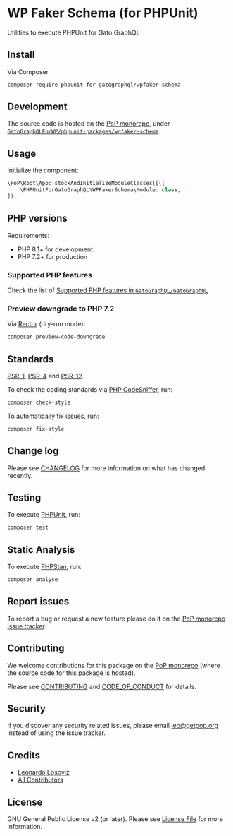 # WP Faker Schema (for PHPUnit)

<!--
[![Build Status][ico-travis]][link-travis]
[![Quality Score][ico-code-quality]][link-code-quality]
[![Software License][ico-license]](LICENSE.md)
[![Latest Version on Packagist][ico-version]][link-packagist]
[![Coverage Status][ico-scrutinizer]][link-scrutinizer]
[![Total Downloads][ico-downloads]][link-downloads]
-->

Utilities to execute PHPUnit for Gato GraphQL

## Install

Via Composer

``` bash
composer require phpunit-for-gatographql/wpfaker-schema
```

## Development

The source code is hosted on the [PoP monorepo](https://github.com/GatoGraphQL/GatoGraphQL), under [`GatoGraphQLForWP/phpunit-packages/wpfaker-schema`](https://github.com/GatoGraphQL/GatoGraphQL/tree/master/layers/GatoGraphQLForWP/phpunit-packages/wpfaker-schema).

## Usage

Initialize the component:

``` php
\PoP\Root\App::stockAndInitializeModuleClasses([([
    \PHPUnitForGatoGraphQL\WPFakerSchema\Module::class,
]);
```

## PHP versions

Requirements:

- PHP 8.1+ for development
- PHP 7.2+ for production

### Supported PHP features

Check the list of [Supported PHP features in `GatoGraphQL/GatoGraphQL`](https://github.com/GatoGraphQL/GatoGraphQL/blob/master/docs/supported-php-features.md)

### Preview downgrade to PHP 7.2

Via [Rector](https://github.com/rectorphp/rector) (dry-run mode):

```bash
composer preview-code-downgrade
```

## Standards

[PSR-1](https://www.php-fig.org/psr/psr-1), [PSR-4](https://www.php-fig.org/psr/psr-4) and [PSR-12](https://www.php-fig.org/psr/psr-12).

To check the coding standards via [PHP CodeSniffer](https://github.com/squizlabs/PHP_CodeSniffer), run:

``` bash
composer check-style
```

To automatically fix issues, run:

``` bash
composer fix-style
```

## Change log

Please see [CHANGELOG](CHANGELOG.md) for more information on what has changed recently.

## Testing

To execute [PHPUnit](https://phpunit.de/), run:

``` bash
composer test
```

## Static Analysis

To execute [PHPStan](https://github.com/phpstan/phpstan), run:

``` bash
composer analyse
```

## Report issues

To report a bug or request a new feature please do it on the [PoP monorepo issue tracker](https://github.com/GatoGraphQL/GatoGraphQL/issues).

## Contributing

We welcome contributions for this package on the [PoP monorepo](https://github.com/GatoGraphQL/GatoGraphQL) (where the source code for this package is hosted).

Please see [CONTRIBUTING](CONTRIBUTING.md) and [CODE_OF_CONDUCT](CODE_OF_CONDUCT.md) for details.

## Security

If you discover any security related issues, please email leo@getpop.org instead of using the issue tracker.

## Credits

- [Leonardo Losoviz][link-author]
- [All Contributors][link-contributors]

## License

GNU General Public License v2 (or later). Please see [License File](LICENSE.md) for more information.

[ico-version]: https://img.shields.io/packagist/v/phpunit-for-gatographql/wpfaker-schema.svg?style=flat-square
[ico-license]: https://img.shields.io/badge/license-GPLv2-brightgreen.svg?style=flat-square
[ico-travis]: https://img.shields.io/travis/phpunit-for-gatographql/wpfaker-schema/master.svg?style=flat-square
[ico-scrutinizer]: https://img.shields.io/scrutinizer/coverage/g/phpunit-for-gatographql/wpfaker-schema.svg?style=flat-square
[ico-code-quality]: https://img.shields.io/scrutinizer/g/phpunit-for-gatographql/wpfaker-schema.svg?style=flat-square
[ico-downloads]: https://img.shields.io/packagist/dt/phpunit-for-gatographql/wpfaker-schema.svg?style=flat-square

[link-packagist]: https://packagist.org/packages/phpunit-for-gatographql/wpfaker-schema
[link-travis]: https://travis-ci.org/phpunit-for-gatographql/wpfaker-schema
[link-scrutinizer]: https://scrutinizer-ci.com/g/phpunit-for-gatographql/wpfaker-schema/code-structure
[link-code-quality]: https://scrutinizer-ci.com/g/phpunit-for-gatographql/wpfaker-schema
[link-downloads]: https://packagist.org/packages/phpunit-for-gatographql/wpfaker-schema
[link-author]: https://github.com/leoloso
[link-contributors]: ../../../../../../contributors
